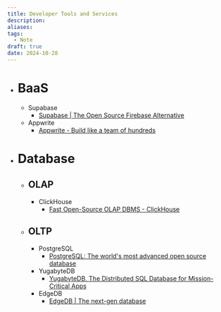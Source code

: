 ```yaml
---
title: Developer Tools and Services
description: 
aliases: 
tags:
  - Note
draft: true
date: 2024-10-28
---
```

- # BaaS
	- Supabase
		- [Supabase | The Open Source Firebase Alternative](https://supabase.com/)
	- Appwrite
		- [Appwrite - Build like a team of hundreds](https://appwrite.io/)
- # Database
	- ## OLAP
		- ClickHouse
			- [Fast Open-Source OLAP DBMS - ClickHouse](https://clickhouse.com/)
	- ## OLTP
		- PostgreSQL
			- [PostgreSQL: The world's most advanced open source database](https://www.postgresql.org/)
		- YugabyteDB
			- [YugabyteDB. The Distributed SQL Database for Mission-Critical Apps](https://www.yugabyte.com/)
		- EdgeDB
			- [EdgeDB | The next-gen database](https://www.edgedb.com/)
